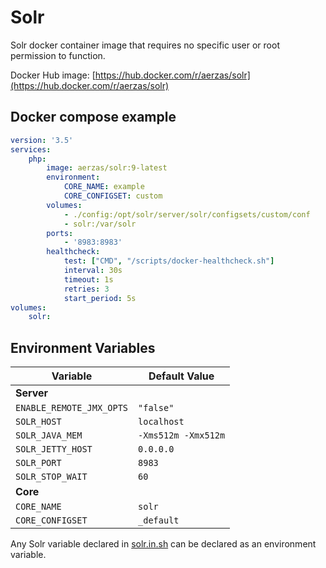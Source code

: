 # Solr

Solr docker container image that requires no specific user or root permission to function.

Docker Hub image: [https://hub.docker.com/r/aerzas/solr](https://hub.docker.com/r/aerzas/solr)

## Docker compose example

```yaml
version: '3.5'
services:
    php:
        image: aerzas/solr:9-latest
        environment:
            CORE_NAME: example
            CORE_CONFIGSET: custom
        volumes:
            - ./config:/opt/solr/server/solr/configsets/custom/conf
            - solr:/var/solr
        ports:
            - '8983:8983'
        healthcheck:
            test: ["CMD", "/scripts/docker-healthcheck.sh"]
            interval: 30s
            timeout: 1s
            retries: 3
            start_period: 5s
volumes:
    solr:
```

## Environment Variables

| Variable                 | Default Value       |
|--------------------------|---------------------|
| **Server**               |                     |
| `ENABLE_REMOTE_JMX_OPTS` | `"false"`           |
| `SOLR_HOST`              | `localhost`         |
| `SOLR_JAVA_MEM`          | `-Xms512m -Xmx512m` |
| `SOLR_JETTY_HOST`        | `0.0.0.0`           |
| `SOLR_PORT`              | `8983`              |
| `SOLR_STOP_WAIT`         | `60`                |
| **Core**                 |                     |
| `CORE_NAME`              | `solr`              |
| `CORE_CONFIGSET`         | `_default`          |

Any Solr variable declared in [solr.in.sh](https://github.com/apache/lucene-solr/blob/master/solr/bin/solr.in.sh) can be
declared as an environment variable.

